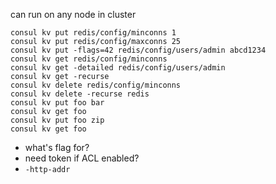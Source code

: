 can run on any node in cluster

```
consul kv put redis/config/minconns 1
consul kv put redis/config/maxconns 25
consul kv put -flags=42 redis/config/users/admin abcd1234
consul kv get redis/config/minconns
consul kv get -detailed redis/config/users/admin
consul kv get -recurse
consul kv delete redis/config/minconns
consul kv delete -recurse redis
consul kv put foo bar
consul kv get foo
consul kv put foo zip
consul kv get foo
```
* what's flag for?
* need token if ACL enabled?
* `-http-addr` 
